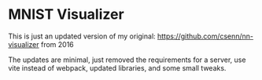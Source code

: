 # MNIST Visualizer

This is just an updated version of my original: https://github.com/csenn/nn-visualizer from 2016

The updates are minimal, just removed the requirements for a server, use vite instead of webpack, updated libraries, and some small tweaks.
